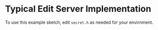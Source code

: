 # Typical Edit Server Implementation

To use this example sketch, edit `secret.h` as needed for your envirnment.
